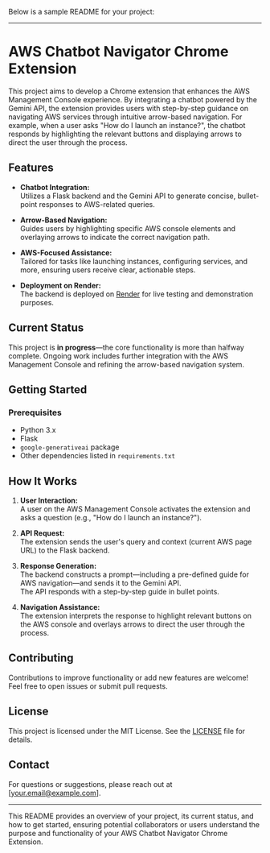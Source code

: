 Below is a sample README for your project:

---

# AWS Chatbot Navigator Chrome Extension

This project aims to develop a Chrome extension that enhances the AWS Management Console experience. By integrating a chatbot powered by the Gemini API, the extension provides users with step-by-step guidance on navigating AWS services through intuitive arrow-based navigation. For example, when a user asks "How do I launch an instance?", the chatbot responds by highlighting the relevant buttons and displaying arrows to direct the user through the process.

## Features

- **Chatbot Integration:**  
  Utilizes a Flask backend and the Gemini API to generate concise, bullet-point responses to AWS-related queries.

- **Arrow-Based Navigation:**  
  Guides users by highlighting specific AWS console elements and overlaying arrows to indicate the correct navigation path.

- **AWS-Focused Assistance:**  
  Tailored for tasks like launching instances, configuring services, and more, ensuring users receive clear, actionable steps.

- **Deployment on Render:**  
  The backend is deployed on [Render](https://render.com) for live testing and demonstration purposes.

## Current Status

This project is **in progress**—the core functionality is more than halfway complete. Ongoing work includes further integration with the AWS Management Console and refining the arrow-based navigation system.

## Getting Started

### Prerequisites

- Python 3.x
- Flask
- `google-generativeai` package
- Other dependencies listed in `requirements.txt`


## How It Works

1. **User Interaction:**  
   A user on the AWS Management Console activates the extension and asks a question (e.g., "How do I launch an instance?").

2. **API Request:**  
   The extension sends the user's query and context (current AWS page URL) to the Flask backend.

3. **Response Generation:**  
   The backend constructs a prompt—including a pre-defined guide for AWS navigation—and sends it to the Gemini API.  
   The API responds with a step-by-step guide in bullet points.

4. **Navigation Assistance:**  
   The extension interprets the response to highlight relevant buttons on the AWS console and overlays arrows to direct the user through the process.

## Contributing

Contributions to improve functionality or add new features are welcome! Feel free to open issues or submit pull requests.

## License

This project is licensed under the MIT License. See the [LICENSE](LICENSE) file for details.

## Contact

For questions or suggestions, please reach out at [your.email@example.com].

---

This README provides an overview of your project, its current status, and how to get started, ensuring potential collaborators or users understand the purpose and functionality of your AWS Chatbot Navigator Chrome Extension.

